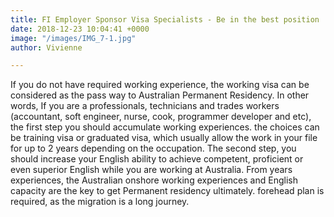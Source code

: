 ```yaml
---
title: FI Employer Sponsor Visa Specialists - Be in the best position
date: 2018-12-23 10:04:41 +0000
image: "/images/IMG_7-1.jpg"
author: Vivienne

---
```

If you do not have required working experience, the working visa can be considered as the pass way to Australian Permanent Residency. In other words, If you are a professionals, technicians and trades workers (accountant, soft engineer, nurse, cook, programmer developer and etc), the first step you should accumulate working experiences. the choices can be training visa or graduated visa, which usually allow the work in your file for up to 2 years depending on the occupation. The second step, you should increase your English ability to achieve competent, proficient or even superior English while you are working at Australia. From years experiences, the Australian onshore working experiences and English capacity are the key to get Permanent residency ultimately. forehead plan is required, as the migration is a long journey.